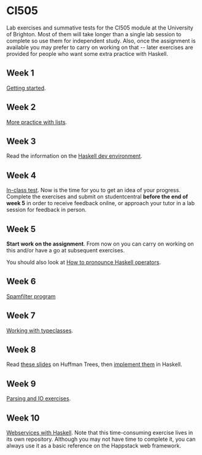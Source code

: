 # CI505

Lab exercises and summative tests for the CI505 module at the
University of Brighton. Most of them will take longer than a single
lab session to complete so use them for independent study. Also, once
the assignment is available you may prefer to carry on working on that
-- later exercises are provided for people who want some extra
practice with Haskell. 

## Week 1

[Getting started](labs/Week1.md).

## Week 2

[More practice with lists](labs/Week2.md).

## Week 3

Read the information on the [Haskell dev environment](labs/DEV.md).

## Week 4

[In-class test](in-class-tests/test1/README.md). Now is the
time for you to get an idea of your progress. Complete the exercises
and submit on studentcentral **before the end of week 5** in order to
receive feedback onilne, or approach your tutor in a lab session for
feedback in person.

## Week 5

**Start work on the assignment**. From now on you can carry on working
on this and/or have a go at subsequent exercises.

You should also look at [How to pronounce Haskell operators](etc/OP-NAMES.md).

## Week 6

[Spamfilter program](labs/Spam.md)

## Week 7

[Working with typeclasses](labs/Typeclasses.md).

## Week 8

Read [these slides](labs/huffman-slides.pdf) on Huffman Trees, then [implement them](labs/huffman/README.md) in Haskell.

## Week 9

[Parsing and IO exercises](labs/parsing/README.md).

## Week 10 

[Webservices with Haskell](https://github.com/jimburton/haskell-webservice/blob/master/README.md). 
Note that this time-consuming exercise lives in its own repository. Although you may not have
time to complete it, you can always use it as a basic reference on the Happstack web framework.
